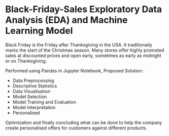 # Black-Friday-Sales Exploratory Data Analysis (EDA) and Machine Learning Model 

Black Friday is the Friday after Thanksgiving in the USA. It traditionally marks the start of the Christmas season. Many stores offer highly promoted sales at discounted prices and open early, sometimes as early as midnight or on Thanksgiving. 


Performed using Pandas in Jupyter Notebook, Proposed Solution :
- Data Preprocessing
- Descriptive Statistics
- Data Visualisation
- Model Selection
- Model Training and Evaluation
- Model Interpretation
- Personalised 

Optimization and finally concluding what can be done to help the company create personalised offers for customers against different products.
